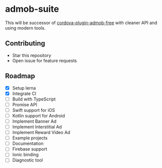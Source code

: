 # admob-suite

This will be successor of [cordova-plugin-admob-free](https://github.com/ratson/cordova-plugin-admob-free)
with cleaner API and using modern tools.

## Contributing

- Star this repository
- Open issue for feature requests

## Roadmap

- [x] Setup lerna
- [x] Integrate CI
- [ ] Build with TypeScript
- [ ] Promise API
- [ ] Swift support for iOS
- [ ] Kotlin support for Android
- [ ] Implement Banner Ad
- [ ] Implement Interstitial Ad
- [ ] Implement Reward Video Ad
- [ ] Example projects
- [ ] Documentation
- [ ] Firebase support
- [ ] Ionic binding
- [ ] Diagnostic tool
